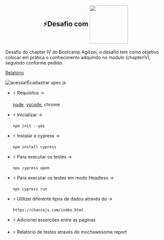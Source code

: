 <h2 align="center">
⚡Desafio com <img align="center"  height="120" width="120" src="https://raw.githubusercontent.com/cypress-io/cypress-icons/e61b554695b28267a1387a839f816c73e7a7e95e/src/logo/cypress-io-logo.svg">
</h2>
 Desafio do chapter IV do Bootcamp Agilizei, o desafio tem como objetivo colocar em prática o conhecimento adquirido no modulo (chapterIV), seguindo conforme pedido.

[Relatório](https://feblanco.github.io/desafio-chapteriv-agilizei-cypress "Relatório")


 ![acessarEcadastrar spec js](https://user-images.githubusercontent.com/43914674/158023118-1094e67d-87f6-4d26-ad9f-8191d98d3b6b.gif)

  
- ⚡ Requisitos ->
  
  [node](https://nodejs.org/en/http:// "node"),  [vscode](https://code.visualstudio.com/Download "vscode"),
  chrome
- ⚡ Inicializar ->

	  npm init --yes   
- ⚡ Instalar o cypress ->

	  npm install cypress    
- ⚡ Para executar os testes ->

      npx cypress open
- ⚡ Para executar os testes em modo Headless -> 

      npx cypress run
- ⚡ Utilizei diferente tipos de dados através do -> 

      https://chancejs.com/index.html
- ⚡ Adicionei asserções entre as paginas 
- ⚡ Relatório de testes através do mochawesome report 


